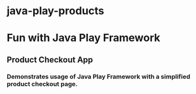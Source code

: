 # java-play-products

# Fun with Java Play Framework
## Product Checkout App

### Demonstrates usage of Java Play Framework with a simplified product checkout page.


